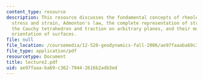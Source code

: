 ```yaml
---
content_type: resource
description: This resource discusses the fundamental concepts of rheology that are
  stress and strain, Admonton's law, the complete representation of stress at a point,
  the Cauchy tetrahedron and traction on arbitrary planes, and their motivation, definition,
  orientation of surfaces.
file: null
file_location: /coursemedia/12-520-geodynamics-fall-2006/ae97faaaba69c36279442616b2adb3ed_lecture2.pdf
file_type: application/pdf
resourcetype: Document
title: lecture2.pdf
uid: ae97faaa-ba69-c362-7944-2616b2adb3ed
---
```

